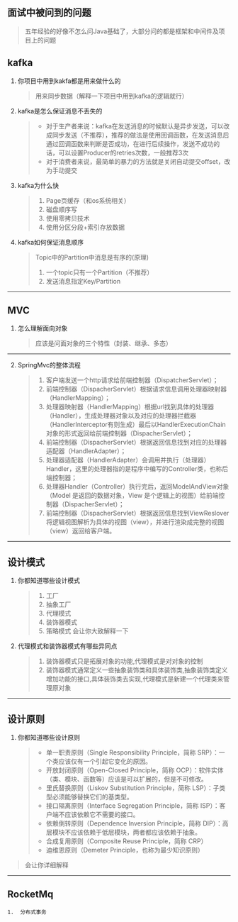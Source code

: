 ## 面试中被问到的问题

> 五年经验的好像不怎么问Java基础了，大部分问的都是框架和中间件及项目上的问题
## kafka

1. 你项目中用到kakfa都是用来做什么的
   > 用来同步数据（解释一下项目中用到kafka的逻辑就行）
   
2. kafka是怎么保证消息不丢失的
   > * 对于生产者来说：kafka在发送消息的时候默认是异步发送，可以改成同步发送（不推荐），推荐的做法是使用回调函数，在发送消息后通过回调函数来判断是否成功，在进行后续操作，发送不成功的话，可以设置Producer的retries次数，一般推荐3次
   > * 对于消费者来说，最简单的暴力的方法就是关闭自动提交offset，改为手动提交 
   
3. kafka为什么快
   > 1. Page页缓存（和os系统相关）
   > 2. 磁盘顺序写
   > 3. 使用零拷贝技术
   > 4. 使用分区分段+索引存放数据
   
4. kafka如何保证消息顺序
   > Topic中的Partition中消息是有序的(原理)
   > 1. 一个topic只有一个Partition（不推荐）
   > 2. 发送消息指定Key/Partition

------

## MVC

1. 怎么理解面向对象
    > 应该是问面对象的三个特性（封装、继承、多态）
-------
2. SpringMvc的整体流程
    > 1. 客户端发送一个http请求给前端控制器（DispatcherServlet）；
    > 2. 前端控制器（DispacherServlet）根据请求信息调用处理器映射器（HandlerMapping）；
    > 3. 处理器映射器（HandlerMapping）根据url找到具体的处理器（Handler），生成处理器对象以及对应的处理器拦截器（HandlerInterceptor有则生成）最后以HandlerExecutionChain对象的形式返回给前端控制器（DispacherServlet）；
    > 4. 前端控制器（DispacherServlet）根据返回信息找到对应的处理器适配器（HandlerAdapter）；
    > 5. 处理器适配器（HandlerAdapter）会调用并执行（处理器）Handler，这里的处理器指的是程序中编写的Controller类，也称后端控制器；
    > 6. 处理器Handler（Controller）执行完后，返回ModelAndView对象（Model 是返回的数据对象，View 是个逻辑上的视图）给前端控制器（DispacherServlet）；
    > 7. 前端控制器（DispacherServlet）根据返回信息找到ViewReslover将逻辑视图解析为具体的视图（view），并进行渲染成完整的视图（view）返回给客户端。
-------

## 设计模式
1. 你都知道哪些设计模式
    > 1. 工厂
    > 2. 抽象工厂
    > 3. 代理模式
    > 4. 装饰器模式
    > 5. 策略模式
    会让你大致解释一下
2. 代理模式和装饰器模式有哪些异同点
    > 1. 装饰器模式只是拓展对象的功能,代理模式是对对象的控制
    > 2. 装饰器模式通常定义一些抽象装饰类和具体装饰类,抽象装饰类定义增加功能的接口,具体装饰类去实现,代理模式是新建一个代理类来管理原对象
------

## 设计原则

   1. 你都知道哪些设计原则 

      > - 单一职责原则（Single Responsibility Principle，简称 SRP）：一个类应该仅有一个引起它变化的原因。
      > - 开放封闭原则（Open-Closed Principle，简称 OCP）：软件实体（类、模块、函数等）应该是可以扩展的，但是不可修改。
      > - 里氏替换原则（Liskov Substitution Principle，简称 LSP）：子类型必须能够替换它们的基类型。
      > - 接口隔离原则（Interface Segregation Principle，简称 ISP）：客户端不应该依赖它不需要的接口。
      > - 依赖倒转原则（Dependence Inversion Principle，简称 DIP）：高层模块不应该依赖于低层模块，两者都应该依赖于抽象。
      > - 合成复用原则（Composite Reuse Principle，简称 CRP）
      > - 迪维恩原则（Demeter Principle，也称为最少知识原则）

> 会让你详细解释

------

## RocketMq

    1.  分布式事务
